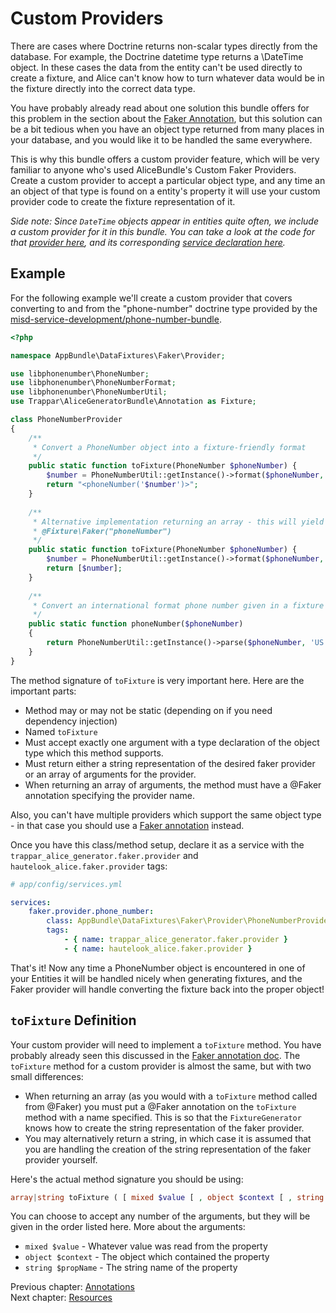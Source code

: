 # Custom Providers

There are cases where Doctrine returns non-scalar types directly from the database. For example, the Doctrine datetime
type returns a \DateTime object. In these cases the data from the entity can't be used directly to create a fixture, and
Alice can't know how to turn whatever data would be in the fixture directly into the correct data type.

You have probably already read about one solution this bundle offers for this problem in the section about the
[Faker Annotation](annotations.md#faker-annotation), but this solution can be a bit tedious when you
have an object type returned from many places in your database, and you would like it to be handled the same everywhere. 

This is why this bundle offers a custom provider feature, which will be very familiar to anyone who's used
AliceBundle's Custom Faker Providers. Create a custom provider to accept a particular object type, and any time an
an object of that type is found on a entity's property it will use your custom provider code to create the fixture
representation of it.

*Side note: Since `DateTime` objects appear in entities quite often, we include a custom provider for it in this bundle.
You can take a look at the code for that [provider here](/src/DataFixtures/Faker/Provider/SpecificDateTimeProvider.php),
and its corresponding [service declaration here](/src/Resources/config/services.yml).*

## Example

For the following example we'll create a custom provider that covers converting to and from the "phone-number" doctrine
type provided by the [misd-service-development/phone-number-bundle](https://github.com/misd-service-development/phone-number-bundle).

```php
<?php

namespace AppBundle\DataFixtures\Faker\Provider;

use libphonenumber\PhoneNumber;
use libphonenumber\PhoneNumberFormat;
use libphonenumber\PhoneNumberUtil;
use Trappar\AliceGeneratorBundle\Annotation as Fixture;

class PhoneNumberProvider
{
    /**
     * Convert a PhoneNumber object into a fixture-friendly format
     */
    public static function toFixture(PhoneNumber $phoneNumber) {
        $number = PhoneNumberUtil::getInstance()->format($phoneNumber, PhoneNumberFormat::E164);
        return "<phoneNumber('$number')>";
    }
    
    /**
     * Alternative implementation returning an array - this will yield the same result as above
     * @Fixture\Faker("phoneNumber")
     */
    public static function toFixture(PhoneNumber $phoneNumber) {
        $number = PhoneNumberUtil::getInstance()->format($phoneNumber, PhoneNumberFormat::E164);
        return [$number];
    }
    
    /**
     * Convert an international format phone number given in a fixture into a PhoneNumber object
     */
    public static function phoneNumber($phoneNumber)
    {
        return PhoneNumberUtil::getInstance()->parse($phoneNumber, 'US');
    }
}
```

The method signature of `toFixture` is very important here. Here are the important parts:

* Method may or may not be static (depending on if you need dependency injection)
* Named `toFixture`
* Must accept exactly one argument with a type declaration of the object type which this method supports.
* Must return either a string representation of the desired faker provider or an array of arguments for the provider.
* When returning an array of arguments, the method must have a @Faker annotation specifying the provider name.

Also, you can't have multiple providers which support the same object type - in that case you should use a 
[Faker annotation](src/Resources/doc/annotations.md#faker-annotation) instead.

Once you have this class/method setup, declare it as a service with the `trappar_alice_generator.faker.provider` and
`hautelook_alice.faker.provider` tags:

```yaml
# app/config/services.yml

services:
    faker.provider.phone_number:
        class: AppBundle\DataFixtures\Faker\Provider\PhoneNumberProvider
        tags: 
            - { name: trappar_alice_generator.faker.provider }
            - { name: hautelook_alice.faker.provider }
```

That's it! Now any time a PhoneNumber object is encountered in one of your Entities it will be handled nicely when
generating fixtures, and the Faker provider will handle converting the fixture back into the proper object!

## `toFixture` Definition

Your custom provider will need to implement a `toFixture` method. You have probably already seen this discussed in the
[Faker annotation doc](annotations.md#tofixture-definition). The `toFixture` method for a custom
provider is almost the same, but with two small differences:

* When returning an array (as you would with a `toFixture` method called from @Faker) you must put a @Faker annotation
on the `toFixture` method with a name specified. This is so that the `FixtureGenerator` knows how to create the string
representation of the faker provider.
* You may alternatively return a string, in which case it is assumed that you are handling the creation of the string
representation of the faker provider yourself.

Here's the actual method signature you should be using:

```php
array|string toFixture ( [ mixed $value [ , object $context [ , string $propName ]]] )
```

You can choose to accept any number of the arguments, but they will be given in the order listed here. More about the
arguments:

* `mixed $value` - Whatever value was read from the property
* `object $context` - The object which contained the property
* `string $propName` - The string name of the property

Previous chapter: [Annotations](annotations.md)<br />
Next chapter: [Resources](../../../README.md#resources)